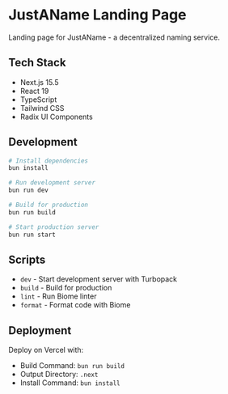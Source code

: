 # JustAName Landing Page

Landing page for JustAName - a decentralized naming service.

## Tech Stack

- Next.js 15.5
- React 19
- TypeScript
- Tailwind CSS
- Radix UI Components

## Development

```bash
# Install dependencies
bun install

# Run development server
bun run dev

# Build for production
bun run build

# Start production server
bun run start
```

## Scripts

- `dev` - Start development server with Turbopack
- `build` - Build for production
- `lint` - Run Biome linter
- `format` - Format code with Biome

## Deployment

Deploy on Vercel with:
- Build Command: `bun run build`
- Output Directory: `.next`
- Install Command: `bun install`

